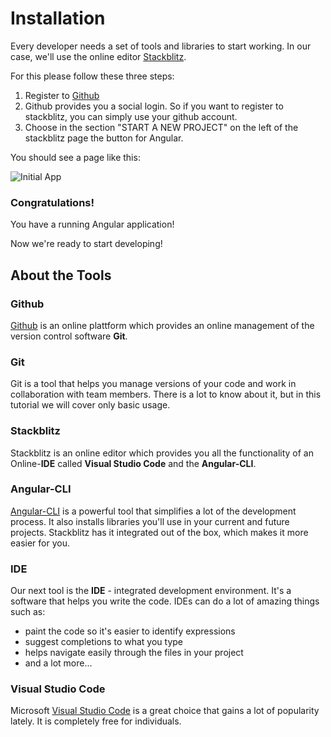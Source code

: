 # Installation

Every developer needs a set of tools and libraries to start working. In our case, we'll use the online editor [Stackblitz](https://stackblitz.com/).

For this please follow these three steps:

1. Register to [Github](https://github.com)
2. Github provides you a social login. So if you want to register to stackblitz, you can simply use your github account.
3. Choose in the section "START A NEW PROJECT" on the left of the stackblitz page the button for Angular.

You should see a page like this:

![Initial App](https://github.com/ng-girls/todo-list-tutorial/raw/stackblitz/assets/initial-app-stackblitz.png)

### Congratulations!

You have a running Angular application!

Now we're ready to start developing!

## About the Tools

### Github
[Github](https://github.com/) is an online plattform which provides an online management of the version control software **Git**.

### Git
Git is a tool that helps you manage versions of your code and work in collaboration with team members. There is a lot to know about it, but in this tutorial we will cover only basic usage.

### Stackblitz
Stackblitz is an online editor which provides you all the functionality of an Online-**IDE** called **Visual Studio Code** and the **Angular-CLI**.

### Angular-CLI

[Angular-CLI](https://github.com/angular/angular-cli) is a powerful tool that simplifies a lot of the development process. It also installs libraries you'll use in your current and future projects. Stackblitz has it integrated out of the box, which makes it more easier for you.

### IDE

Our next tool is the **IDE** -  integrated development environment. It's a software that helps you write the code. IDEs can do a lot of amazing things such as:

* paint the code so it's easier to identify expressions
* suggest completions to what you type
* helps navigate easily through the files in your project
* and a lot more...

### Visual Studio Code
Microsoft [Visual Studio Code](https://code.visualstudio.com/) is a great choice that gains a lot of popularity lately. It is completely free for individuals.






